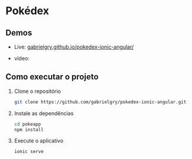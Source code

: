# Pokédex

## Demos

 - Live: [gabrielgry.github.io/pokedex-ionic-angular/](https://gabrielgry.github.io/pokedex-ionic-angular/)

 - vídeo:

## Como executar o projeto

1. Clone o repositório

    ```bash
    git clone https://github.com/gabrielgry/pokedex-ionic-angular.git
    ```

2. Instale as dependências

    ```bash
    cd pokeapp
    npm install
    ```

3. Execute o aplicativo

    ```bash
    ionic serve
    ```